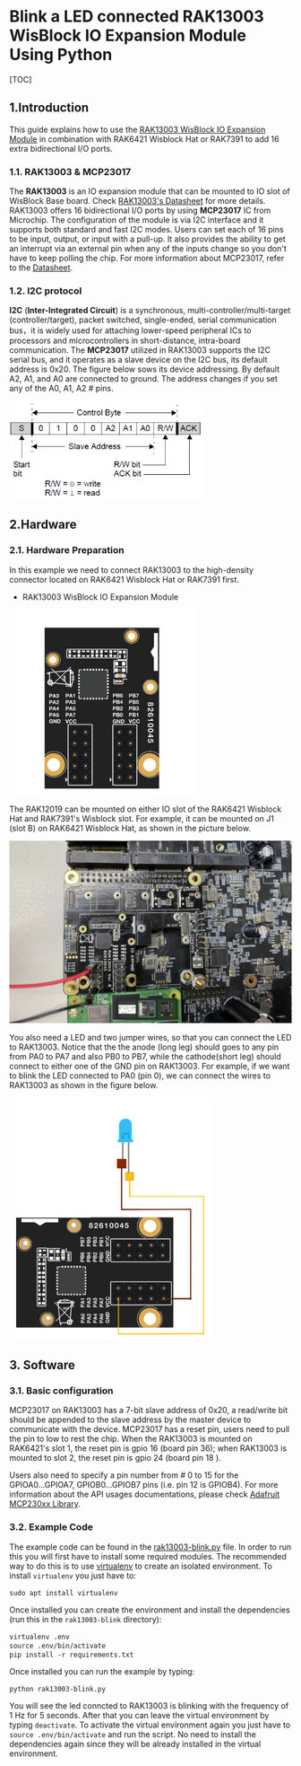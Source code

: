 # Blink a LED connected RAK13003 WisBlock IO Expansion Module Using Python 

[TOC]

## 1.Introduction

This guide explains how to use the [RAK13003 WisBlock IO Expansion Module](https://docs.rakwireless.com/Product-Categories/WisBlock/RAK12019/Overview/) in combination with RAK6421 Wisblock Hat or RAK7391 to add 16 extra bidirectional I/O ports. 

### 1.1. RAK13003 & MCP23017

The **RAK13003** is an IO expansion module that can be mounted to IO slot of WisBlock Base board. Check [RAK13003's Datasheet](https://docs.rakwireless.com/Product-Categories/WisBlock/RAK13003/Overview/#product-description) for more details. RAK13003 offers 16 bidirectional I/O ports by using **MCP23017** IC from Microchip. The configuration of the module is via I2C interface and it supports both standard and fast I2C modes. Users can set each of 16 pins to be input, output, or input with a pull-up. It also provides the ability to get an interrupt via an external pin when any of the inputs change so you don't have to keep polling the chip. For more information about MCP23017, refer to the [Datasheet](https://www.mouser.com/datasheet/2/239/LTR-390UV_Final_%20DS_V1%201-1145336.pdf). 

### 1.2. I2C protocol

**I2C** (**Inter-Integrated Circuit**) is a synchronous, multi-controller/multi-target (controller/target), packet switched, single-ended, serial communication bus，it is widely used for attaching lower-speed peripheral ICs to processors and microcontrollers in short-distance, intra-board communication. The **MCP23017** utilized in RAK13003 supports the I2C serial bus, and it operates as a slave device on the I2C bus, its default address is 0x20.  The figure below sows its device addressing. By default A2, A1, and A0 are connected to ground. The address changes if you set any of the A0, A1, A2 # pins.

<img src="assets/MCP23017-device-addressing.png" alt="MCP23017 device addressing" style="zoom: 70%;" />



## 2.Hardware

### 2.1. Hardware Preparation

In this example we need to connect RAK13003 to the high-density connector located on RAK6421 Wisblock Hat or RAK7391 first. 

- RAK13003 WisBlock IO Expansion Module

<img src="assets/RAK13003.png" alt="RAK13003" style="zoom: 33%;" />

The RAK12019 can be mounted on either IO slot of the RAK6421 Wisblock Hat and RAK7391's Wisblock slot. For example, it can be mounted on J1 (slot B) on RAK6421 Wisblock Hat, as shown in the picture below. 

<img src="assets/mount-rak13003-to-rak6421.jpg" alt="mount rak12019 on pi-hat" style="zoom: 50%;" />

You also need a LED and two jumper wires, so that you can connect the LED to RAK13003. Notice that the the anode (long leg) should goes to any pin from PA0 to PA7 and also PB0 to PB7, while the cathode(short leg) should connect to either one of the GND pin on RAK13003. For example, if we want to blink the LED connected to PA0 (pin 0), we can connect the wires to RAK13003 as shown in the figure below. 

<img src="assets/rak13003-as-output-to-LED.jpg" alt="rak13003 as output to LED" style="zoom: 67%;" />

## 3. Software

### 3.1. Basic configuration

MCP23017 on RAK13003 has a 7-bit slave address of 0x20, a read/write bit should be appended to the slave address by the master device to communicate with the device. MCP23017 has a reset pin, users need to pull the pin to low to rest the chip. When the RAK13003 is mounted on RAK6421's slot 1, the reset pin is gpio 16 (board pin 36); when RAK13003 is mounted to slot 2, the reset pin is gpio 24 (board pin 18 ).

Users also need to specify a pin number from # 0 to 15 for the GPIOA0...GPIOA7, GPIOB0...GPIOB7 pins (i.e. pin 12 is GPIOB4). For more information about the API usages documentations, please check [Adafruit MCP230xx Library](https://docs.circuitpython.org/projects/mcp230xx/en/latest/#).

### 3.2. Example Code

The example code can be found in the [rak13003-blink.py](rak13003-blink.py) file. In order to run this you will first have to install some required modules. The recommended way to do this is to use [virtualenv](https://virtualenv.pypa.io/en/latest/) to create an isolated environment. To install `virtualenv` you just have to:

```
sudo apt install virtualenv
```

Once installed you can create the environment and install the dependencies (run this in the `rak13003-blink` directory):

```
virtualenv .env
source .env/bin/activate
pip install -r requirements.txt
```

Once installed you can run the example by typing:

```
python rak13003-blink.py
```
You will see the led conncted to RAK13003 is blinking with the frequency of 1 Hz for 5 seconds.
After that you can leave the virtual environment by typing `deactivate`. To activate the virtual environment again you just have to `source .env/bin/activate` and run the script. No need to install the dependencies again since they will be already installed in the virtual environment.
